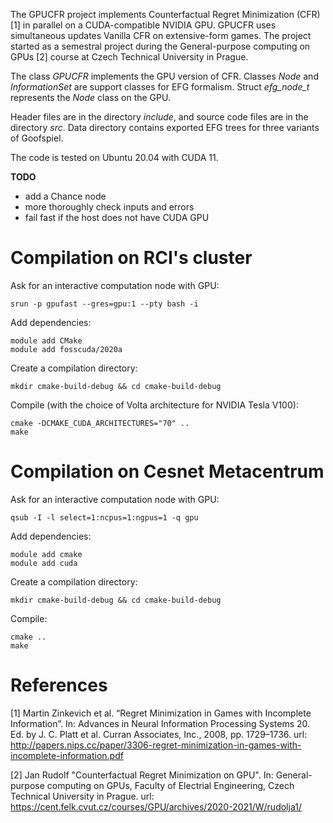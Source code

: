 The GPUCFR project implements Counterfactual Regret Minimization (CFR) [1] in parallel on a CUDA-compatible NVIDIA GPU. GPUCFR uses simultaneous updates Vanilla CFR on extensive-form games. The project started as a semestral project during the General-purpose computing on GPUs [2] course at Czech Technical University in Prague.

The class *GPUCFR* implements the GPU version of CFR. Classes *Node* and *InformationSet* are support classes for EFG formalism. Struct *efg_node_t* represents the *Node* class on the GPU. 

Header files are in the directory *include*, and source code files are in the directory *src*. Data directory contains exported EFG trees for three variants of Goofspiel.

The code is tested on Ubuntu 20.04 with CUDA 11.

**TODO** 
- add a Chance node
- more thoroughly check inputs and errors
- fail fast if the host does not have CUDA GPU

Compilation on RCI's cluster
==========================
Ask for an interactive computation node with GPU:

    srun -p gpufast --gres=gpu:1 --pty bash -i

Add dependencies:

    module add CMake
    module add fosscuda/2020a

Create a compilation directory:

    mkdir cmake-build-debug && cd cmake-build-debug

Compile (with the choice of Volta architecture for NVIDIA Tesla V100):

    cmake -DCMAKE_CUDA_ARCHITECTURES="70" ..
    make

Compilation on Cesnet Metacentrum
=================================
Ask for an interactive computation node with GPU:

    qsub -I -l select=1:ncpus=1:ngpus=1 -q gpu

Add dependencies:

    module add cmake
    module add cuda

Create a compilation directory:

    mkdir cmake-build-debug && cd cmake-build-debug

Compile:

    cmake ..
    make
References
==========

[1] Martin Zinkevich et al. “Regret Minimization in Games with Incomplete Information”. In: Advances in Neural Information Processing Systems 20. Ed. by J. C. Platt et al. Curran Associates, Inc., 2008, pp. 1729–1736. url: http://papers.nips.cc/paper/3306-regret-minimization-in-games-with-incomplete-information.pdf

[2] Jan Rudolf "Counterfactual Regret Minimization on GPU". In: General-purpose computing on GPUs, Faculty of Electrial Engineering, Czech Technical University in Prague. url: https://cent.felk.cvut.cz/courses/GPU/archives/2020-2021/W/rudolja1/
